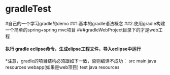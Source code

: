 # gradleTest
#自己的一个学习gradle的demo
##1.基本的gradle语法概念
##2.使用gradle构建一个简单的spring+spring mvc项目
###gradleWebProject目录下的才是web工程
#### 执行 gradle eclipse命令，生成elipse工程文件，导入eclipse中运行

*注意，gradle的项目结构必须跟如下一致，否则编译不成功：
src
	main
		java
		resources
		webapp(如果是web项目)
	test
		java
		resources